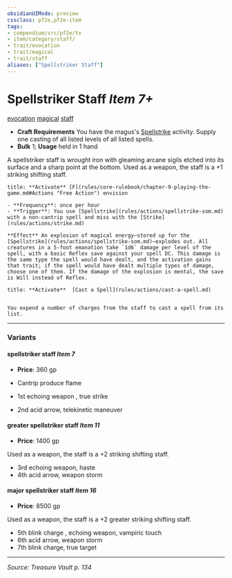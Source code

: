 ```yaml
---
obsidianUIMode: preview
cssclass: pf2e,pf2e-item
tags:
- compendium/src/pf2e/tv
- item/category/staff/
- trait/evocation
- trait/magical
- trait/staff
aliases: ["Spellstriker Staff"]
---
```

# Spellstriker Staff *Item 7+*  
[evocation](evocation.md "Evocation School Trait")  [magical](magical.md "Magical Item Trait")  [staff](Reference/Rules/Traits/staff.md "Staff Item Trait")  

- **Craft Requirements** You have the magus's [Spellstrike](spellstrike-som.md) activity. Supply one casting of all listed levels of all listed spells.
- **Bulk** 1; **Usage** held in 1 hand

A spellstriker staff is wrought iron with gleaming arcane sigils etched into its surface and a sharp point at the bottom. Used as a weapon, the staff is a +1 striking shifting staff.

```ad-embed-ability
title: **Activate** [F](rules/core-rulebook/chapter-9-playing-the-game.md#Actions "Free Action") envision

- **Frequency**: once per hour
- **Trigger**: You use [Spellstrike](rules/actions/spellstrike-som.md) with a non-cantrip spell and miss with the [Strike](rules/actions/strike.md)

**Effect** An explosion of magical energy—stored up for the [Spellstrike](rules/actions/spellstrike-som.md)—explodes out. All creatures in a 5-foot emanation take `1d6` damage per level of the spell, with a basic Reflex save against your spell DC. This damage is the same type the spell would have dealt, and the activation gains that trait; if the spell would have dealt multiple types of damage, choose one of them. If the damage of the explosion is mental, the save is Will instead of Reflex.
```

```ad-embed-ability
title: **Activate**  [Cast a Spell](rules/actions/cast-a-spell.md)


You expend a number of charges from the staff to cast a spell from its list.
```

---

### Variants

#### spellstriker staff *Item 7*

- **Price**: 360 gp

- Cantrip produce flame
- 1st echoing weapon , true strike
- 2nd acid arrow, telekinetic maneuver

#### greater spellstriker staff *Item 11*

- **Price**: 1400 gp

Used as a weapon, the staff is a +2 striking shifting staff.

- 3rd echoing weapon, haste
- 4th acid arrow, weapon storm

#### major spellstriker staff *Item 16*

- **Price**: 8500 gp

Used as a weapon, the staff is a +2 greater striking shifting staff.

- 5th blink charge , echoing weapon, vampiric touch
- 6th acid arrow, weapon storm
- 7th blink charge, true target

---
*Source: Treasure Vault p. 134*